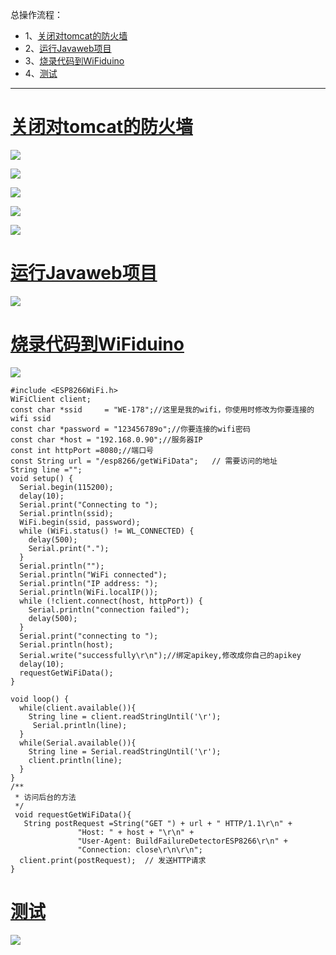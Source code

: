 总操作流程：
- 1、[关闭对tomcat的防火墙](#WiFiduino-01)
- 2、[运行Javaweb项目](#WiFiduino-02)
- 3、[烧录代码到WiFiduino](#WiFiduino-03)
- 4、[测试](#WiFiduino-04)

***

# <a name="WiFiduino-01" href="#" >关闭对tomcat的防火墙</a>
![](image/3-1.png)

![](image/3-2.png)

![](image/3-3.png)

![](image/3-4.png)

![](image/3-5.png)

# <a name="WiFiduino-02" href="#" >运行Javaweb项目</a>
![](image/3-6.png)

# <a name="WiFiduino-03" href="#" >烧录代码到WiFiduino</a>
![](image/3-7.png)
```
#include <ESP8266WiFi.h>
WiFiClient client;
const char *ssid     = "WE-178";//这里是我的wifi，你使用时修改为你要连接的wifi ssid
const char *password = "123456789o";//你要连接的wifi密码
const char *host = "192.168.0.90";//服务器IP
const int httpPort =8080;//端口号
const String url = "/esp8266/getWiFiData";   // 需要访问的地址
String line ="";
void setup() {
  Serial.begin(115200);
  delay(10);
  Serial.print("Connecting to ");
  Serial.println(ssid);
  WiFi.begin(ssid, password);
  while (WiFi.status() != WL_CONNECTED) {
    delay(500);
    Serial.print(".");
  }
  Serial.println("");
  Serial.println("WiFi connected");
  Serial.println("IP address: ");
  Serial.println(WiFi.localIP());
  while (!client.connect(host, httpPort)) {
    Serial.println("connection failed");
    delay(500);
  }
  Serial.print("connecting to ");
  Serial.println(host);
  Serial.write("successfully\r\n");//绑定apikey,修改成你自己的apikey
  delay(10);
  requestGetWiFiData();
}

void loop() {
  while(client.available()){
    String line = client.readStringUntil('\r');
     Serial.println(line);
  }
  while(Serial.available()){
    String line = Serial.readStringUntil('\r');
    client.println(line);
  }
}
/**
 * 访问后台的方法
 */
 void requestGetWiFiData(){
   String postRequest =String("GET ") + url + " HTTP/1.1\r\n" +
               "Host: " + host + "\r\n" +
               "User-Agent: BuildFailureDetectorESP8266\r\n" +
               "Connection: close\r\n\r\n";  
  client.print(postRequest);  // 发送HTTP请求 
}
```
# <a name="WiFiduino-04" href="#" >测试</a>
![](image/3-8.gif)